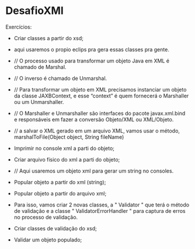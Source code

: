 # DesafioXMl
Exercícios:

- Criar classes a partir do xsd;
- aqui usaremos o propio eclips pra gera essas classes pra gente.

- // O processo usado para transformar um objeto Java em XML é chamado de Marshal.
- // O inverso é chamado de Unmarshal.
- // Para transformar um objeto em XML precisamos instanciar um objeto da classe JAXBContext, e esse “context” é quem fornecerá o Marshaller ou um Unmarshaller.
- // O Marshaller e Unmarshaller são interfaces do pacote javax.xml.bind e responsáveis em fazer a conversão Objeto/XML ou XML/Objeto.
- // a salvar o XML gerado em um arquivo XML, vamos usar o método, marshalToFile(Object object, String fileName)
- Imprimir no console xml a parti do objeto;
- Criar arquivo físico do xml a parti do objeto;

- // Aqui usaremos um objeto xml para gerar um string no consoles.
- Popular objeto a partir do xml (string);
- Popular objeto a partir do arquivo xml;


- Para isso, vamos criar 2 novas classes, a " Validator " que terá o método de validação e a classe " ValidatorErrorHandler " para captura de erros no processo de validação.
- Criar classes de validação do xsd;
- Validar um objeto populado;

